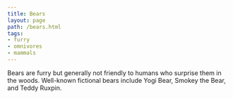 ```yaml
---
title: Bears
layout: page
path: /bears.html
tags: 
- furry
- omnivores
- mammals
---
```


Bears are furry but generally not friendly to humans who surprise them in the woods. Well-known fictional bears include Yogi Bear, Smokey the Bear, and Teddy Ruxpin.
